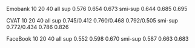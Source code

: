 
Emobank         10                 20              40                     all
sup           0.576              0.654           0.673
smi-sup       0.644              0.685           0.695



CVAT            10                 20              40                     all
sup          0.745/0.412       0.760/0.468     0.792/0.505
smi-sup      0.772/0.434       0.786           0.826



FaceBook         10                 20             40                     all
sup             0.552             0.598          0.670
smi-sup         0.587             0.663          0.683



